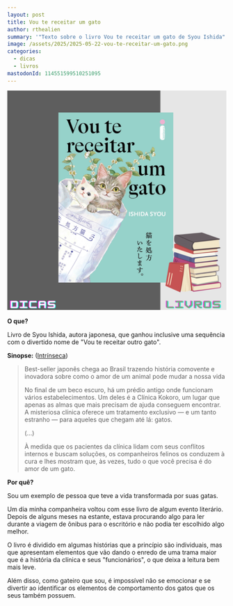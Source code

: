 ```yaml
---
layout: post
title: Vou te receitar um gato
author: rthealien
summary: '"Texto sobre o livro Vou te receitar um gato de Syou Ishida"'
image: /assets/2025/2025-05-22-vou-te-receitar-um-gato.png
categories:
  - dicas
  - livros
mastodonId: 114551599510251095
---
```



![A capa de um livro ilustrado apresenta dois gatos fofos dentro de um saco de papel. A composição da imagem é centrada, com os dois gatinhos no centro. O saco de papel cria um fundo, permitindo que os gatinhos se destaquem. O fundo tem um tom de verde claro e tem flores e pequenos galhos de plantas ao redor dos gatinhos.](/assets/2025/2025-05-22-vou-te-receitar-um-gato.png)

**O que?**

Livro de Syou Ishida, autora japonesa, que ganhou inclusive uma sequência com o divertido nome de "Vou te receitar outro gato".

**Sinopse:** ([Intrínseca])

>Best-seller japonês chega ao Brasil trazendo história comovente e inovadora sobre como o amor de um animal pode mudar a nossa vida
>
>No final de um beco escuro, há um prédio antigo onde funcionam vários estabelecimentos. Um deles é a Clínica Kokoro, um lugar que apenas as almas que mais precisam de ajuda conseguem encontrar. A misteriosa clínica oferece um tratamento exclusivo — e um tanto estranho — para aqueles que chegam até lá: gatos.
>
>(...)
>
>À medida que os pacientes da clínica lidam com seus conflitos internos e buscam soluções, os companheiros felinos os conduzem à cura e lhes mostram que, às vezes, tudo o que você precisa é do amor de um gato.



**Por quê?**

Sou um exemplo de pessoa que teve a vida transformada por suas gatas. 

Um dia minha companheira voltou com esse livro de algum evento literário. Depois de alguns meses na estante, estava procurando algo para ler durante a viagem de ônibus para o escritório e não podia ter escolhido algo melhor.

O livro é dividido em algumas histórias que a princípio são individuais, mas que apresentam elementos que  vão dando o enredo de uma trama maior que é a história da clínica e seus "funcionários", o que deixa a leitura bem mais leve.

Além disso, como gateiro que sou, é impossível não se emocionar e se divertir ao identificar os elementos de comportamento dos gatos que os seus também possuem.


[Intrínseca]:https://intrinseca.com.br/livro/vou-te-receitar-um-gato/
